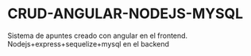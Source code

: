 # CRUD-ANGULAR-NODEJS-MYSQL
Sistema de apuntes creado con angular en el frontend. Nodejs+express+sequelize+mysql en el backend
